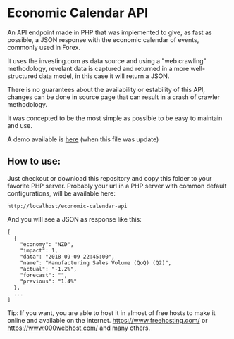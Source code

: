 Economic Calendar API
==========================

An API endpoint made in PHP that was implemented to give, as fast as possible, a JSON response with the economic calendar of events, commonly used in Forex.

It uses the investing.com as data source and using a "web crawling" methodology,
revelant data is captured and returned in a more well-structured data model, in this
case it will return a JSON.

There is no guarantees about the availability or estability of this API, changes
can be done in source page that can result in a crash of crawler methodology.

It was concepted to be the most simple as possible to be easy to maintain and use.

A demo available is [here](https://ecocalendar.000webhostapp.com/api/) (when this file was update)

## How to use:

Just checkout or download this repository and copy this folder to your favorite PHP server. Probably your url in a PHP server with common default configurations, will be available here:

```
http://localhost/economic-calendar-api
```
And you will see a JSON as response like this:
```
[
  {
    "economy": "NZD",
    "impact": 1,
    "data": "2018-09-09 22:45:00",
    "name": "Manufacturing Sales Volume (QoQ) (Q2)",
    "actual": "-1.2%",
    "forecast": "",
    "previous": "1.4%"
  },
  ...
]
```
Tip: If you want, you are able to host it in almost of free hosts to make it online and available on the internet. 
https://www.freehosting.com/ or https://www.000webhost.com/ and many others.

